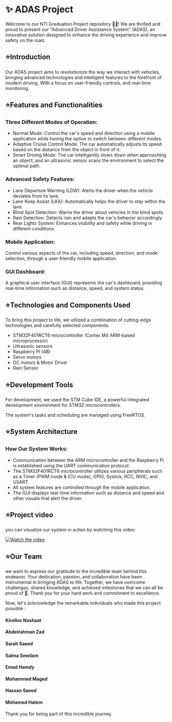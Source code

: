 # ✨ ADAS Project

Welcome to our NTI Graduation Project repository 🖐🏻! We are thrilled and proud to present our "Advanced Driver Assistance System" (ADAS), an innovative solution designed to enhance the driving experience and improve safety on the road.

## ⭐Introduction

Our ADAS project aims to revolutionize the way we interact with vehicles, bringing advanced technologies and intelligent features to the forefront of modern driving. With a focus on user-friendly controls, and real-time monitoring.

## ⭐Features and Functionalities

### Three Different Modes of Operation:

- Normal Mode: Control the car's speed and direction using a mobile application while having the option to switch between different modes.
- Adaptive Cruise Control Mode: The car automatically adjusts its speed based on the distance from the object in front of it.
- Smart Driving Mode: The car intelligently slows down when approaching an object, and an ultrasonic sensor scans the environment to select the optimal path.

### Advanced Safety Features:

- Lane Departure Warning (LDW): Alerts the driver when the vehicle deviates from its lane.
- Lane Keep Assist (LKA): Automatically helps the driver to stay within the lane.
- Blind Spot Detection: Warns the driver about vehicles in the blind spots.
- Rain Detection: Detects rain and adapts the car's behavior accordingly.
- Rear Lights System: Enhances visibility and safety while driving in different conditions.

### Mobile Application:

Control various aspects of the car, including speed, direction, and mode selection, through a user-friendly mobile application.

### GUI Dashboard:

A graphical user interface (GUI) represents the car's dashboard, providing real-time information such as distance, speed, and system status.

## ⭐Technologies and Components Used

To bring this project to life, we utilized a combination of cutting-edge technologies and carefully selected components:

- STM32F401RCT6 microcontroller (Cortex M4 ARM-based microprocessor)
- Ultrasonic sensors
- Raspberry Pi (4B)
- Servo motors
- DC motors & Motor Driver
- Rain Sensor

## ⭐Development Tools

For development, we used the STM Cube IDE, a powerful integrated development environment for STM32 microcontrollers.

The system's tasks and scheduling are managed using FreeRTOS.

## ⭐System Architecture

### How Our System Works:

- Communication between the ARM microcontroller and the Raspberry Pi is established using the UART communication protocol.
- The STM32F401RCT6 microcontroller utilizes various peripherals such as a Timer (PWM mode & ICU mode), GPIO, Systick, RCC, NVIC, and USART.
- All system features are controlled through the mobile application.
- The GUI displays real-time information such as distance and speed and other visuals that alert the driver.

## ⭐Project video
you can visualize our system in action by watching this video:

[![Watch the video](https://img.youtube.com/vi/RgO6FYgJRLc/hqdefault.jpg)](https://www.youtube.com/embed/RgO6FYgJRLc)

## ⭐Our Team

we want to express our gratitude to the incredible team behind this endeavor. Your dedication, passion, and collaboration have been instrumental in bringing ADAS to life. Together, we have overcome challenges, shared knowledge, and achieved milestones that we can all be proud of 💪. Thank you for your hard work and commitment to excellence.

Now, let's acknowledge the remarkable individuals who made this project possible :

#### Kirollos Nashaat
#### Abdelrahman Zad
#### Sarah Saeed
#### Salma Sewilam
#### Emad Hamdy
#### Mohammed Maged
#### Hassan Saeed
#### Mohamed Hatem

Thank you for being part of this incredible journey.

